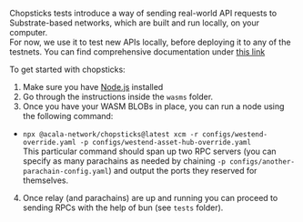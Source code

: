 Chopsticks tests introduce a way of sending real-world API requests to Substrate-based networks, which are built and run locally, on your computer.  
For now, we use it to test new APIs locally, before deploying it to any of the testnets. You can find comprehensive documentation under [this link](https://papermoonio.github.io/polkadot-ecosystem-docs-draft/dev-tools/chopsticks/overview/)

To get started with chopsticks:
1. Make sure you have [Node.js](https://nodejs.org/en/) installed
2. Go through the instructions inside the `wasms` folder.
3. Once you have your WASM BLOBs in place, you can run a node using the following command:
- `npx @acala-network/chopsticks@latest xcm -r configs/westend-override.yaml -p configs/westend-asset-hub-override.yaml`  
This particular command should span up two RPC servers (you can specify as many parachains as needed by chaining `-p configs/another-parachain-config.yaml`) and 
output the ports they reserved for themselves.
4. Once relay (and parachains) are up and running you can proceed to sending RPCs with the help of bun (see `tests` folder).   
